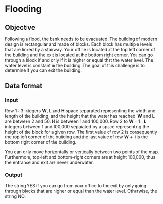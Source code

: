 # Flooding

## Objective

Following a flood, the bank needs to be evacuated. The building of modern design is rectangular and made of blocks. Each block has multiple levels that are linked by a stairway. Your office is located at the top left corner of the building and the exit is located at the bottom right corner. You can go through a block if and only if it is higher or equal that the water level. The water level is constant in the building. The goal of this challenge is to determine if you can exit the building.

## Data format

### Input
Row 1 : 3 integers **W**, **L** and **H** space separated representing the width and length of the building, and the height that the water has reached. **W** and **L** are between 2 and 50. **H** is between 1 and 100,000.
Row 2 to **W** + 1 : **L** integers between 1 and 100,000 separated by a space representing the height of the block for a given row. The first value of row 2 is consequently the top left corner of the building and the last value of row **W** + 1 is the bottom right corner of the building.

You can only move horizontally or vertically between two points of the map. Furthermore, top-left and bottom-right corners are at height 100,000, thus the entrance and exit are never underwater.

### Output
The string YES if you can go from your office to the exit by only going through blocks that are higher or equal than the water level. Otherwise, the string NO.
